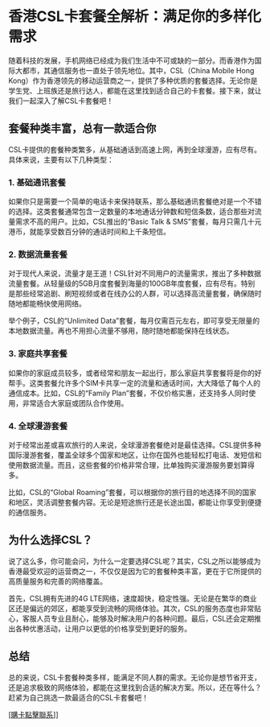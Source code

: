 # 香港CSL卡套餐全解析：满足你的多样化需求

随着科技的发展，手机网络已经成为我们生活中不可或缺的一部分。而香港作为国际大都市，其通信服务也一直处于领先地位。其中，CSL（China Mobile Hong Kong）作为香港领先的移动运营商之一，提供了多种优质的套餐选择。无论你是学生党、上班族还是旅行达人，都能在这里找到适合自己的卡套餐。接下来，就让我们一起深入了解CSL卡套餐吧！

## 套餐种类丰富，总有一款适合你

CSL卡提供的套餐种类繁多，从基础通话到高速上网，再到全球漫游，应有尽有。具体来说，主要有以下几种类型：

### 1. 基础通讯套餐
如果你只是需要一个简单的电话卡来保持联系，那么基础通讯套餐绝对是一个不错的选择。这类套餐通常包含一定数量的本地通话分钟数和短信条数，适合那些对流量需求不高的用户。比如，CSL推出的“Basic Talk & SMS”套餐，每月只需几十元港币，就能享受数百分钟的通话时间和上千条短信。

### 2. 数据流量套餐
对于现代人来说，流量才是王道！CSL针对不同用户的流量需求，推出了多种数据流量套餐。从轻量级的5GB月度套餐到海量的100GB年度套餐，应有尽有。特别是那些经常追剧、刷短视频或者在线办公的人群，可以选择高流量套餐，确保随时随地都能畅快使用网络。

举个例子，CSL的“Unlimited Data”套餐，每月仅需百元左右，即可享受无限量的本地数据流量。再也不用担心流量不够用，随时随地都能保持在线状态。

### 3. 家庭共享套餐
如果你的家庭成员较多，或者经常和朋友一起出行，那么家庭共享套餐将是你的好帮手。这类套餐允许多个SIM卡共享一定的流量和通话时间，大大降低了每个人的通信成本。比如，CSL的“Family Plan”套餐，不仅价格实惠，还支持多人同时使用，非常适合大家庭或团队合作使用。

### 4. 全球漫游套餐
对于经常出差或喜欢旅行的人来说，全球漫游套餐绝对是最佳选择。CSL提供多种国际漫游套餐，覆盖全球多个国家和地区，让你在国外也能轻松打电话、发短信和使用数据流量。而且，这些套餐的价格非常合理，比单独购买漫游服务要划算得多。

比如，CSL的“Global Roaming”套餐，可以根据你的旅行目的地选择不同的国家和地区，灵活调整套餐内容。无论是短途旅行还是长途出国，都能让你享受到便捷的通信服务。

## 为什么选择CSL？

说了这么多，你可能会问，为什么一定要选择CSL呢？其实，CSL之所以能够成为香港最受欢迎的运营商之一，不仅仅是因为它的套餐种类丰富，更在于它所提供的高质量服务和完善的网络覆盖。

首先，CSL拥有先进的4G LTE网络，速度超快，稳定性强。无论是在繁华的商业区还是偏远的郊区，都能享受到流畅的网络体验。其次，CSL的服务态度也非常贴心，客服人员专业且耐心，能够及时解决用户的各种问题。最后，CSL还会定期推出各种优惠活动，让用户以更低的价格享受到更好的服务。

## 总结

总的来说，CSL卡套餐种类多样，能满足不同人群的需求。无论你是想节省开支，还是追求极致的网络体验，都能在这里找到合适的解决方案。所以，还在等什么？赶紧为自己挑选一款最适合的CSL卡套餐吧！

[[購卡點擊聯系](https://t.me/s/SXDXQF)]]